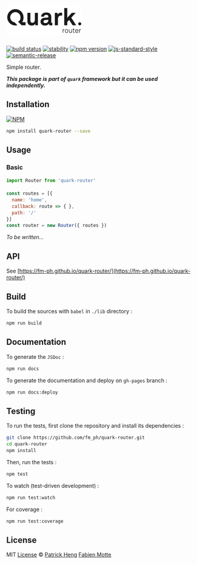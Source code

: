 # [<img src="logo.png" alt="quark-log" width="200">](https://github.com/fm-ph/quark-log)

[![build status][travis-image]][travis-url]
[![stability][stability-image]][stability-url]
[![npm version][npm-image]][npm-url]
[![js-standard-style][standard-image]][standard-url]
[![semantic-release][semantic-release-image]][semantic-release-url]

Simple router.

___This package is part of `quark` framework but it can be used independently.___

## Installation

[![NPM](https://nodei.co/npm/quark-router.png)](https://www.npmjs.com/package/quark-router)

```sh
npm install quark-router --save
```

## Usage

### Basic

```js
import Router from 'quark-router'

const routes = [{
  name: 'home',
  callback: route => { },
  path: '/'
}]
const router = new Router({ routes })
```

_To be written..._

## API

See [https://fm-ph.github.io/quark-router/](https://fm-ph.github.io/quark-router/)

## Build

To build the sources with `babel` in `./lib` directory :

```sh
npm run build
```

## Documentation

To generate the `JSDoc` :

```sh
npm run docs
```

To generate the documentation and deploy on `gh-pages` branch :

```sh
npm run docs:deploy
```

## Testing

To run the tests, first clone the repository and install its dependencies :

```sh
git clone https://github.com/fm_ph/quark-router.git
cd quark-router
npm install
```

Then, run the tests :

```sh
npm test
```

To watch (test-driven development) :

```sh
npm run test:watch
```

For coverage :

```sh
npm run test:coverage
```

## License

MIT [License](LICENSE.md) © [Patrick Heng](http://hengpatrick.fr/) [Fabien Motte](http://fabienmotte.com/) 

[travis-image]: https://img.shields.io/travis/fm-ph/quark-router/master.svg?style=flat-square
[travis-url]: http://travis-ci.org/fm-ph/quark-router
[stability-image]: https://img.shields.io/badge/stability-stable-brightgreen.svg?style=flat-square
[stability-url]: https://nodejs.org/api/documentation.html#documentation_stability_index
[npm-image]: https://img.shields.io/npm/v/quark-router.svg?style=flat-square
[npm-url]: https://npmjs.org/package/quark-router
[standard-image]: https://img.shields.io/badge/code%20style-standard-brightgreen.svg?style=flat-square
[standard-url]: https://github.com/feross/standard
[semantic-release-image]: https://img.shields.io/badge/%20%20%F0%9F%93%A6%F0%9F%9A%80-semantic--release-e10079.svg?style=flat-square
[semantic-release-url]: https://github.com/semantic-release/semantic-release
